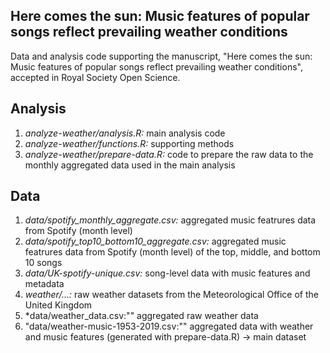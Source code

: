## Here comes the sun: Music features of popular songs reflect prevailing weather conditions
Data and analysis code supporting the manuscript, "Here comes the sun: Music features of popular songs reflect prevailing weather conditions", accepted in Royal Society Open Science. 

## Analysis
1. *analyze-weather/analysis.R:* main analysis code
2. *analyze-weather/functions.R:* supporting methods
3. *analyze-weather/prepare-data.R:* code to prepare the raw data to the monthly aggregated data used in the main analysis

## Data
1. *data/spotify_monthly_aggregate.csv:* aggregated music featrures data from Spotify (month level)
2. *data/spotify_top10_bottom10_aggregate.csv:* aggregated music featrures data from Spotify (month level) of the top, middle, and bottom 10 songs
3. *data/UK-spotify-unique.csv:* song-level data with music features and metadata
4. *weather/...:* raw weather datasets from the Meteorological Office of the United Kingdom
4. *data/weather_data.csv:"" aggregated raw weather data
5. "data/weather-music-1953-2019.csv:"" aggregated data with weather and music features (generated with prepare-data.R) -> main dataset

